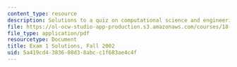 ```yaml
---
content_type: resource
description: Solutions to a quiz on computational science and engineering.
file: https://ol-ocw-studio-app-production.s3.amazonaws.com/courses/18-085-computational-science-and-engineering-i-fall-2008/5a419cd4383608d38abcc1f683ae4c4f_f02q1sol.pdf
file_type: application/pdf
resourcetype: Document
title: Exam 1 Solutions, Fall 2002
uid: 5a419cd4-3836-08d3-8abc-c1f683ae4c4f
---
```

